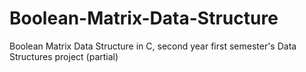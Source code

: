 # Boolean-Matrix-Data-Structure
Boolean Matrix Data Structure in C,  second year first semester's Data Structures project (partial)
